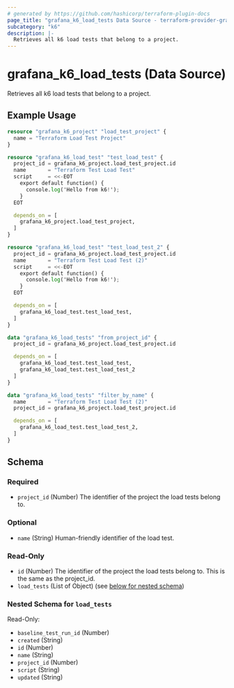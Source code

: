 ```yaml
---
# generated by https://github.com/hashicorp/terraform-plugin-docs
page_title: "grafana_k6_load_tests Data Source - terraform-provider-grafana"
subcategory: "k6"
description: |-
  Retrieves all k6 load tests that belong to a project.
---
```


# grafana_k6_load_tests (Data Source)

Retrieves all k6 load tests that belong to a project.

## Example Usage

```terraform
resource "grafana_k6_project" "load_test_project" {
  name = "Terraform Load Test Project"
}

resource "grafana_k6_load_test" "test_load_test" {
  project_id = grafana_k6_project.load_test_project.id
  name       = "Terraform Test Load Test"
  script     = <<-EOT
    export default function() {
      console.log('Hello from k6!');
    }
  EOT

  depends_on = [
    grafana_k6_project.load_test_project,
  ]
}

resource "grafana_k6_load_test" "test_load_test_2" {
  project_id = grafana_k6_project.load_test_project.id
  name       = "Terraform Test Load Test (2)"
  script     = <<-EOT
    export default function() {
      console.log('Hello from k6!');
    }
  EOT

  depends_on = [
    grafana_k6_load_test.test_load_test,
  ]
}

data "grafana_k6_load_tests" "from_project_id" {
  project_id = grafana_k6_project.load_test_project.id

  depends_on = [
    grafana_k6_load_test.test_load_test,
    grafana_k6_load_test.test_load_test_2
  ]
}

data "grafana_k6_load_tests" "filter_by_name" {
  name       = "Terraform Test Load Test (2)"
  project_id = grafana_k6_project.load_test_project.id

  depends_on = [
    grafana_k6_load_test.test_load_test_2,
  ]
}
```

<!-- schema generated by tfplugindocs -->
## Schema

### Required

- `project_id` (Number) The identifier of the project the load tests belong to.

### Optional

- `name` (String) Human-friendly identifier of the load test.

### Read-Only

- `id` (Number) The identifier of the project the load tests belong to. This is the same as the project_id.
- `load_tests` (List of Object) (see [below for nested schema](#nestedatt--load_tests))

<a id="nestedatt--load_tests"></a>
### Nested Schema for `load_tests`

Read-Only:

- `baseline_test_run_id` (Number)
- `created` (String)
- `id` (Number)
- `name` (String)
- `project_id` (Number)
- `script` (String)
- `updated` (String)
